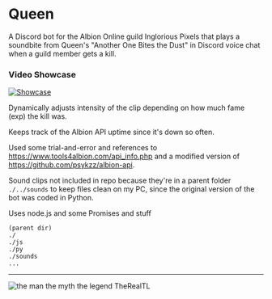 # Queen

A Discord bot for the Albion Online guild Inglorious Pixels that plays a soundbite from Queen's "Another One Bites the Dust" in Discord voice chat when a guild member gets a kill.

### Video Showcase
[![Showcase](https://img.youtube.com/vi/zFF9b76-SwE/0.jpg)](https://youtu.be/zFF9b76-SwE)

Dynamically adjusts intensity of the clip depending on how much fame (exp) the kill was.

Keeps track of the Albion API uptime since it's down so often.

Used some trial-and-error and references to https://www.tools4albion.com/api_info.php and a modified version of https://github.com/psykzz/albion-api.

Sound clips not included in repo because they're in a parent folder `./../sounds` to keep files clean on my PC, since the original version of the bot was coded in Python.

Uses node.js and some Promises and stuff

```
(parent dir)
./
./js
./py
./sounds
...
```

---

![the man the myth the legend TheRealTL](https://i.imgur.com/G2JRPhE.png)
